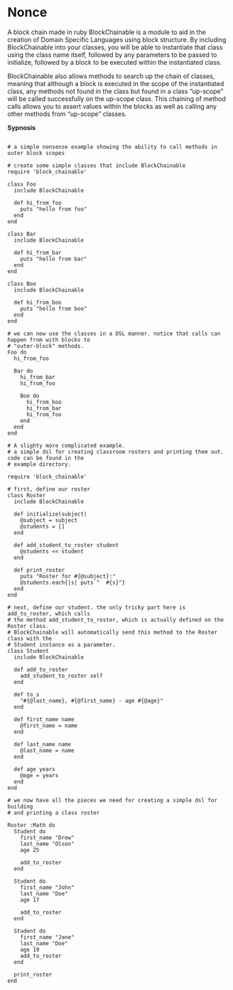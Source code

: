 # Nonce
A block chain made in ruby
BlockChainable is a module to aid in the creation of Domain Specific Languages using block structure. By including BlockChainable into your classes, you will be able to instantiate that class using the class name itself, followed by any parameters to be passed to initialize, followed by a block to be executed within the instantiated class.

BlockChainable also allows methods to search up the chain of classes, meaning that although a block is executed in the scope of the instantiated class, any methods not found in the class but found in a class “up-scope” will be called successfully on the up-scope class. This chaining of method calls allows you to assert values within the blocks as well as calling any other methods from “up-scope” classes.

**Sypnosis**
```

# a simple nonsense example showing the ability to call methods in outer block scopes

# create some simple classes that include BlockChainable
require 'block_chainable'

class Foo
  include BlockChainable

  def hi_from_foo
    puts "hello from foo"
  end
end

class Bar
  include BlockChainable

  def hi_from_bar
    puts "hello from bar"
  end
end

class Boo
  include BlockChainable

  def hi_from_boo
    puts "hello from boo"
  end
end

# we can now use the classes in a DSL manner. notice that calls can happen from with blocks to
# "outer-block" methods.
Foo do
  hi_from_foo

  Bar do
    hi_from_bar
    hi_from_foo

    Boo do
      hi_from_boo
      hi_from_bar
      hi_from_foo
    end
  end
end

# A slighty more complicated example.
# a simple dsl for creating classroom rosters and printing them out. code can be found in the
# example directory.

require 'block_chainable'

# first, define our roster
class Roster
  include BlockChainable

  def initialize(subject)
    @subject = subject
    @students = []
  end

  def add_student_to_roster student
    @students << student
  end

  def print_roster
    puts "Roster for #{@subject}:"
    @students.each{|s| puts "  #{s}"}
  end
end

# next, define our student. the only tricky part here is add_to_roster, which calls
# the method add_student_to_roster, which is actually defined on the Roster class.
# BlockChainable will automatically send this method to the Roster class with the
# Student instance as a parameter.
class Student
  include BlockChainable

  def add_to_roster
    add_student_to_roster self
  end

  def to_s
    "#{@last_name}, #{@first_name} - age #{@age}"
  end

  def first_name name
    @first_name = name
  end

  def last_name name
    @last_name = name
  end

  def age years
    @age = years
  end
end

# we now have all the pieces we need for creating a simple dsl for building
# and printing a class roster

Roster :Math do
  Student do
    first_name "Drew"
    last_name "Olson"
    age 25

    add_to_roster
  end

  Student do
    first_name "John"
    last_name "Doe"
    age 17

    add_to_roster
  end

  Student do
    first_name "Jane"
    last_name "Doe"
    age 19
    add_to_roster
  end

  print_roster
end
```
